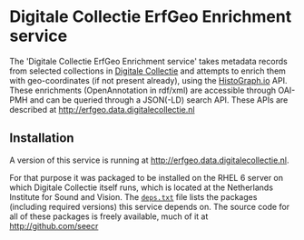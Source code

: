 # Digitale Collectie ErfGeo Enrichment service

The 'Digitale Collectie ErfGeo Enrichment service' takes metadata records from selected collections in [Digitale Collectie](http://digitalecollectie.nl) and attempts to enrich them with geo-coordinates (if not present already), using the [HistoGraph.io](http://histograph.io) API. These enrichments (OpenAnnotation in rdf/xml) are accessible through OAI-PMH and can be queried through a JSON(-LD) search API. These APIs are described at http://erfgeo.data.digitalecollectie.nl

## Installation

A version of this service is running at http://erfgeo.data.digitalecollectie.nl.

For that purpose it was packaged to be installed on the RHEL 6 server on which Digitale Collectie itself runs, which is located at the Netherlands Institute for Sound and Vision. The [`deps.txt`](https://github.com/seecr/dc-erfgeo-enrich/blob/master/deps.txt) file lists the packages (including required versions) this service depends on. The source code for all of these packages is freely available, much of it at http://github.com/seecr
